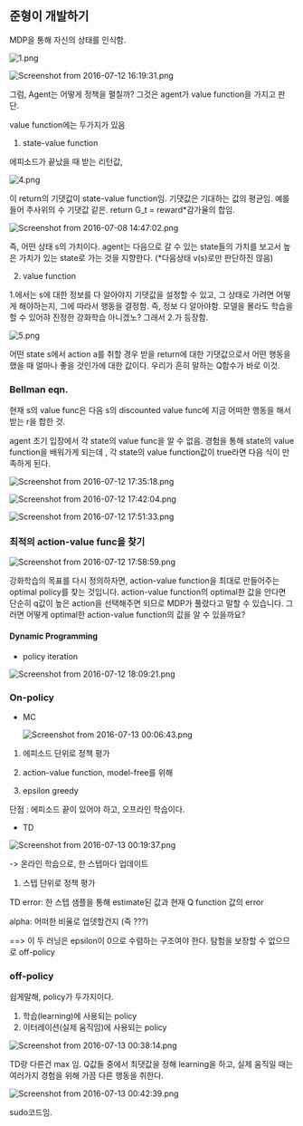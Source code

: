 ## 준형이 개발하기

MDP을 통해 자신의 상태를 인식함.

![1.png](http://www.modulabs.co.kr/files/attach/images/334/136/002/9864ef6a012bcbff9249a3805b06035d.png)

![Screenshot from 2016-07-12 16:19:31.png](http://www.modulabs.co.kr/files/attach/images/334/192/003/b256481449d77879cff9109fbecb08d1.png)



그럼, Agent는 어떻게 정책을 펼칠까? 그것은 agent가 value function을 가지고 판단.

value function에는 두가지가 있음

1. state-value function

에피소드가 끝났을 때 받는 리턴값, 

![4.png](http://www.modulabs.co.kr/files/attach/images/334/136/002/2f32323a0ff14183c045cfb04744ab73.png)

이 return의 기댓값이 state-value function임. 기댓값은 기대하는 값의 평균임. 예를들어 주사위의 수 기댓값 같은. return G_t = reward*감가율의 합임.

![Screenshot from 2016-07-08 14:47:02.png](http://www.modulabs.co.kr/files/attach/images/334/136/002/4885d4877f3115bb054016dbd00e14ea.png)

즉, 어떤 상태  s의 가치이다. agent는 다음으로 갈 수 있는 state들의 가치를 보고서 높은 가치가 있는 state로 가는 것을 지향한다. (*다음상태 v(s)로만 판단하진 않음)

2. value function

1.에서는 s에 대한 정보를 다 알아야지 기댓값을 설정할 수 있고, 그 상태로 가려면 어떻게 해야하는지, 그에 따라서 행동을 결정함.  즉, 정보 다 알아야함. 모델을 몰라도 학습을 할 수 있어햐 진정한 강화학습 아니겠노? 그래서 2.가 등장함.

![5.png](http://www.modulabs.co.kr/files/attach/images/334/136/002/e7b067d294a64c295cd120d1cdf33e20.png)

어떤 state s에서 action a를 취할 경우 받을 return에 대한 기댓값으로서 어떤 행동을 했을 때 얼마나 좋을 것인가에 대한 값이다. 우리가 흔히 말하는 Q함수가 바로 이것.



### Bellman eqn.

현재 s의 value func은 다음 s의 discounted value func에 지금 어떠한 행동을 해서 받는 r을 합한 것.

agent 초기 입장에서 각 state의 value func을 알 수 없음. 경험을 통해 state의 value  function을 배워가게 되는데 , 각 state의 value function값이 true라면 다음 식이 만족하게 된다.

![Screenshot from 2016-07-12 17:35:18.png](http://www.modulabs.co.kr/files/attach/images/334/237/003/18eba72dcfeafa6e6280055a95078ffa.png)

![Screenshot from 2016-07-12 17:42:04.png](http://www.modulabs.co.kr/files/attach/images/334/237/003/276f2082eb0ce52b5479f0678bdc24e0.png)

![Screenshot from 2016-07-12 17:51:33.png](http://www.modulabs.co.kr/files/attach/images/334/237/003/acc6587c0d50511c8c21a32ce2d67d8a.png)



### 최적의 action-value func을 찾기

![Screenshot from 2016-07-12 17:58:59.png](http://www.modulabs.co.kr/files/attach/images/334/237/003/5354ff8754b2bc1a491db64374d12536.png)

강화학습의 목표를 다시 정의하자면, action-value function을 최대로 만들어주는 optimal policy를 찾는 것입니다. action-value function의 optimal한 값을 안다면 단순히 q값이 높은 action을 선택해주면 되므로 MDP가 풀렸다고 말할 수 있습니다. 그러면 어떻게 optimal한 action-value function의 값을 알 수 있을까요?



#### Dynamic Programming

- policy iteration

![Screenshot from 2016-07-12 18:09:21.png](http://www.modulabs.co.kr/files/attach/images/334/237/003/1601b1e72a52c39d2fc6447597f0ff3b.png)





### On-policy

- MC

  ![Screenshot from 2016-07-13 00:06:43.png](http://www.modulabs.co.kr/files/attach/images/334/237/003/e80db19335830c54364e777338f123fb.png)

1) 에피소드 단위로 정책 평가

2) action-value function, model-free를 위해

3) epsilon greedy

단점 : 에피소드 끝이 있어야 하고, 오프라인 학습이다.

- TD

![Screenshot from 2016-07-13 00:19:37.png](http://www.modulabs.co.kr/files/attach/images/334/237/003/90c80cf356a95548c5fac0702e528280.png)

-> 온라인 학습으로, 한 스텝마다 업데이트

1) 스텝 단위로 정책 평가

TD error: 한 스텝 샘플을 통해 estimate된 값과 현재 Q function 값의 error

alpha: 어떠한 비율로 업뎃할건지 (즉 ???)



==> 이 두 러닝은 epsilon이 0으로 수렴하는 구조여야 한다. 탐험을 보장할 수 없으므로 off-policy



### off-policy

쉽게말해, policy가 두가지이다.

1. 학습(learning)에 사용되는 policy
2. 이터레이션(실제 움직임)에 사용되는 policy

![Screenshot from 2016-07-13 00:38:14.png](http://www.modulabs.co.kr/files/attach/images/334/237/003/237a2ce24902623c635a2455b72cf209.png)

TD랑 다른건 max 임. Q값들 중에서 최댓값을 정해 learning을 하고, 실제 움직일 때는 여러가지 경험을 위해 가끔 다른 행동을 취한다.

![Screenshot from 2016-07-13 00:42:39.png](http://www.modulabs.co.kr/files/attach/images/334/237/003/ae69117d4537c6d2e960db12f754a3e4.png)

sudo코드임.